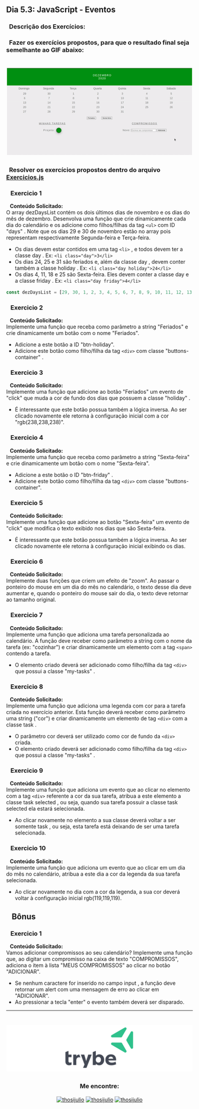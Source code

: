 ## Dia 5.3: JavaScript - Eventos

### &nbsp; Descrição dos Exercícios:

### &nbsp; Fazer os exercícios propostos, para que o resultado final seja semelhante ao GIF abaixo:

<h1 align=center><img src='calendario.gif' width=500px></h1>

### &nbsp; Resolver os exercícios propostos dentro do arquivo [Exercicios.js](https://github.com/thosijulio/trybe-exercises/blob/exercises/5.3/1.INTRODUCAO/BLOCO_05/DIA_03/exercicios.js)

### &nbsp;&nbsp; Exercicio 1
  <b>&nbsp;&nbsp;&nbsp;Conteúdo Solicitado: </b> <br> 
O array dezDaysList contém os dois últimos dias de novembro e os dias do mês de dezembro. Desenvolva uma função que crie dinamicamente cada dia do calendário e os adicione como filhos/filhas da tag `<ul>` com ID "days" . Note que os dias 29 e 30 de novembro estão no array pois representam respectivamente Segunda-feira e Terça-feira.
 - Os dias devem estar contidos em uma tag `<li>` , e todos devem ter a classe day . Ex: `<li class="day">3</li>`
 - Os dias 24, 25 e 31 são feriados e, além da classe day , devem conter também a classe holiday . Ex: `<li class="day holiday">24</li>`
 - Os dias 4, 11, 18 e 25 são Sexta-feira. Eles devem conter a classe day e a classe friday . Ex: `<li class="day friday">4</li>`
 ~~~javascript
 const dezDaysList = [29, 30, 1, 2, 3, 4, 5, 6, 7, 8, 9, 10, 11, 12, 13, 14, 15, 16, 17, 18, 19, 20, 21, 22, 23, 24, 25, 26, 27, 28, 29, 30, 31];
 ~~~
 
### &nbsp;&nbsp; Exercicio 2
  <b>&nbsp;&nbsp;&nbsp;Conteúdo Solicitado: </b> <br> 
Implemente uma função que receba como parâmetro a string "Feriados" e crie dinamicamente um botão com o nome "Feriados".
 - Adicione a este botão a ID "btn-holiday".
 - Adicione este botão como filho/filha da tag `<div>` com classe "buttons-container" .<br>

### &nbsp;&nbsp; Exercicio 3
  <b>&nbsp;&nbsp;&nbsp;Conteúdo Solicitado: </b> <br> 
Implemente uma função que adicione ao botão "Feriados" um evento de "click" que muda a cor de fundo dos dias que possuem a classe "holiday" .
 - É interessante que este botão possua também a lógica inversa. Ao ser clicado novamente ele retorna à configuração inicial com a cor "rgb(238,238,238)". <br>

### &nbsp;&nbsp; Exercicio 4
  <b>&nbsp;&nbsp;&nbsp;Conteúdo Solicitado: </b> <br> 
Implemente uma função que receba como parâmetro a string "Sexta-feira" e crie dinamicamente um botão com o nome "Sexta-feira".
 - Adicione a este botão o ID "btn-friday" .
 - Adicione este botão como filho/filha da tag `<div>` com classe "buttons-container". <br>

### &nbsp;&nbsp; Exercicio 5
  <b>&nbsp;&nbsp;&nbsp;Conteúdo Solicitado: </b> <br> 
Implemente uma função que adicione ao botão "Sexta-feira" um evento de "click" que modifica o texto exibido nos dias que são Sexta-feira.
 - É interessante que este botão possua também a lógica inversa. Ao ser clicado novamente ele retorna à configuração inicial exibindo os dias. <br>

### &nbsp;&nbsp; Exercicio 6
  <b>&nbsp;&nbsp;&nbsp;Conteúdo Solicitado: </b> <br> 
Implemente duas funções que criem um efeito de "zoom". Ao passar o ponteiro do mouse em um dia do mês no calendário, o texto desse dia deve aumentar e, quando o ponteiro do mouse sair do dia, o texto deve retornar ao tamanho original. <br>

### &nbsp;&nbsp; Exercicio 7
  <b>&nbsp;&nbsp;&nbsp;Conteúdo Solicitado: </b> <br> 
Implemente uma função que adiciona uma tarefa personalizada ao calendário. A função deve receber como parâmetro a string com o nome da tarefa (ex: "cozinhar") e criar dinamicamente um elemento com a tag `<span>` contendo a tarefa.
 - O elemento criado deverá ser adicionado como filho/filha da tag `<div>` que possui a classe "my-tasks" . <br>

### &nbsp;&nbsp; Exercicio 8
  <b>&nbsp;&nbsp;&nbsp;Conteúdo Solicitado: </b> <br> 
Implemente uma função que adiciona uma legenda com cor para a tarefa criada no exercício anterior. Esta função deverá receber como parâmetro uma string ("cor") e criar dinamicamente um elemento de tag `<div>` com a classe task .
 - O parâmetro cor deverá ser utilizado como cor de fundo da `<div>` criada.
 - O elemento criado deverá ser adicionado como filho/filha da tag `<div>` que possui a classe "my-tasks" . <br>

### &nbsp;&nbsp; Exercicio 9
  <b>&nbsp;&nbsp;&nbsp;Conteúdo Solicitado: </b> <br> 
Implemente uma função que adiciona um evento que ao clicar no elemento com a tag `<div>` referente a cor da sua tarefa, atribua a este elemento a classe task selected , ou seja, quando sua tarefa possuir a classe task selected ela estará selecionada.
 - Ao clicar novamente no elemento a sua classe deverá voltar a ser somente task , ou seja, esta tarefa está deixando de ser uma tarefa selecionada. <br>


### &nbsp;&nbsp; Exercicio 10
  <b>&nbsp;&nbsp;&nbsp;Conteúdo Solicitado: </b> <br>
Implemente uma função que adiciona um evento que ao clicar em um dia do mês no calendário, atribua a este dia a cor da legenda da sua tarefa selecionada.
 - Ao clicar novamente no dia com a cor da legenda, a sua cor deverá voltar à configuração inicial rgb(119,119,119). <br>

## &nbsp;&nbsp; Bônus
  
  ### &nbsp;&nbsp; Exercicio 1
  <b>&nbsp;&nbsp;&nbsp;Conteúdo Solicitado: </b> <br>
Vamos adicionar compromissos ao seu calendário? Implemente uma função que, ao digitar um compromisso na caixa de texto "COMPROMISSOS", adiciona o item à lista "MEUS COMPROMISSOS" ao clicar no botão "ADICIONAR".
 - Se nenhum caractere for inserido no campo input , a função deve retornar um alert com uma mensagem de erro ao clicar em "ADICIONAR".
 - Ao pressionar a tecla "enter" o evento também deverá ser disparado. <br>
 
---

<h1 align="center">
    <img alt="Trybe" src="https://github.com/thosijulio/trybe-projects/blob/main/trybe-logo.png"/>
</h1>
<h3 align=center>Me encontre:</h3>
<p align=center>
<a href="https://www.linkedin.com/in/thosijulio/" target="blank"><img align="center" src="https://cdn.jsdelivr.net/npm/simple-icons@3.0.1/icons/linkedin.svg" alt="thosijulio" height="20" width="20" /></a>
<a href="https://www.github.com/thosijulio/" target="blank"><img align="center" src="https://cdn.jsdelivr.net/npm/simple-icons@3.0.1/icons/github.svg" alt="thosijulio" height="20" width="20" /></a>
<a href="https://www.instagram.com/thosijulio" target="blank"><img align="center" src="https://cdn.jsdelivr.net/npm/simple-icons@3.0.1/icons/instagram.svg" alt="thosijulio" height="20" width="20" /></a>
</p>
